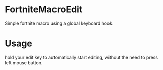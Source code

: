# FortniteMacroEdit
 Simple fortnite macro using a global keyboard hook.
# Usage
 hold your edit key to automatically start editing, without the need to press left mouse button.
